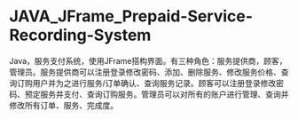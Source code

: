 # JAVA_JFrame_Prepaid-Service-Recording-System
Java，服务支付系统，使用JFrame搭构界面。有三种角色：服务提供商，顾客，管理员。服务提供商可以注册登录修改密码、添加、删除服务、修改服务价格、查询订购用户并为之进行服务/订单确认、查询服务记录。顾客可以注册登录修改密码、预定服务并支付、查询订购服务。管理员可以对所有的账户进行管理、查询并修改所有订单、服务、完成度。
